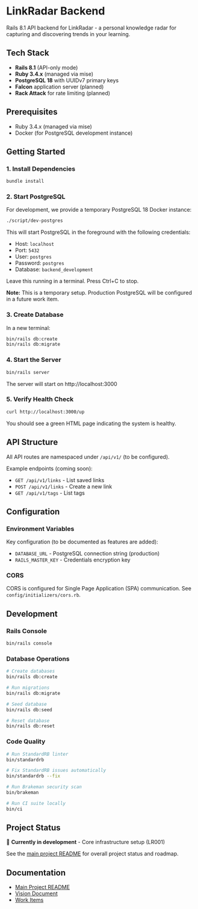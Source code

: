 # LinkRadar Backend

Rails 8.1 API backend for LinkRadar - a personal knowledge radar for capturing and discovering trends in your learning.

## Tech Stack

- **Rails 8.1** (API-only mode)
- **Ruby 3.4.x** (managed via mise)
- **PostgreSQL 18** with UUIDv7 primary keys
- **Falcon** application server (planned)
- **Rack Attack** for rate limiting (planned)

## Prerequisites

- Ruby 3.4.x (managed via mise)
- Docker (for PostgreSQL development instance)

## Getting Started

### 1. Install Dependencies

```bash
bundle install
```

### 2. Start PostgreSQL

For development, we provide a temporary PostgreSQL 18 Docker instance:

```bash
./script/dev-postgres
```

This will start PostgreSQL in the foreground with the following credentials:
- Host: `localhost`
- Port: `5432`
- User: `postgres`
- Password: `postgres`
- Database: `backend_development`

Leave this running in a terminal. Press Ctrl+C to stop.

**Note:** This is a temporary setup. Production PostgreSQL will be configured in a future work item.

### 3. Create Database

In a new terminal:

```bash
bin/rails db:create
bin/rails db:migrate
```

### 4. Start the Server

```bash
bin/rails server
```

The server will start on http://localhost:3000

### 5. Verify Health Check

```bash
curl http://localhost:3000/up
```

You should see a green HTML page indicating the system is healthy.

## API Structure

All API routes are namespaced under `/api/v1/` (to be configured).

Example endpoints (coming soon):
- `GET /api/v1/links` - List saved links
- `POST /api/v1/links` - Create a new link
- `GET /api/v1/tags` - List tags

## Configuration

### Environment Variables

Key configuration (to be documented as features are added):
- `DATABASE_URL` - PostgreSQL connection string (production)
- `RAILS_MASTER_KEY` - Credentials encryption key

### CORS

CORS is configured for Single Page Application (SPA) communication. See `config/initializers/cors.rb`.

## Development

### Rails Console

```bash
bin/rails console
```

### Database Operations

```bash
# Create databases
bin/rails db:create

# Run migrations
bin/rails db:migrate

# Seed database
bin/rails db:seed

# Reset database
bin/rails db:reset
```

### Code Quality

```bash
# Run StandardRB linter
bin/standardrb

# Fix StandardRB issues automatically
bin/standardrb --fix

# Run Brakeman security scan
bin/brakeman

# Run CI suite locally
bin/ci
```

## Project Status

🚧 **Currently in development** - Core infrastructure setup (LR001)

See the [main project README](../README.md) for overall project status and roadmap.

## Documentation

- [Main Project README](../README.md)
- [Vision Document](../project/vision.md)
- [Work Items](../project/work-items/)
